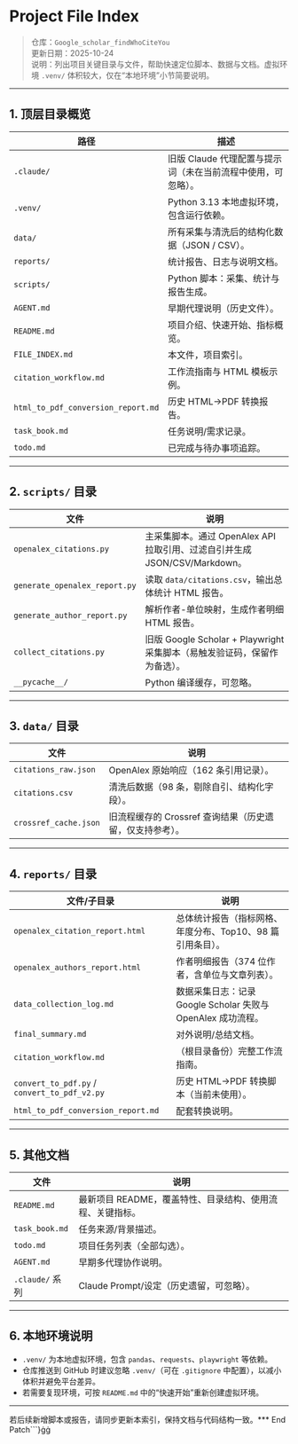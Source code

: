 # Project File Index

> 仓库：`Google_scholar_findWhoCiteYou`  
> 更新日期：2025-10-24  
> 说明：列出项目关键目录与文件，帮助快速定位脚本、数据与文档。虚拟环境 `.venv/` 体积较大，仅在“本地环境”小节简要说明。

---

## 1. 顶层目录概览

| 路径 | 描述 |
| --- | --- |
| `.claude/` | 旧版 Claude 代理配置与提示词（未在当前流程中使用，可忽略）。 |
| `.venv/` | Python 3.13 本地虚拟环境，包含运行依赖。 |
| `data/` | 所有采集与清洗后的结构化数据（JSON / CSV）。 |
| `reports/` | 统计报告、日志与说明文档。 |
| `scripts/` | Python 脚本：采集、统计与报告生成。 |
| `AGENT.md` | 早期代理说明（历史文件）。 |
| `README.md` | 项目介绍、快速开始、指标概览。 |
| `FILE_INDEX.md` | 本文件，项目索引。 |
| `citation_workflow.md` | 工作流指南与 HTML 模板示例。 |
| `html_to_pdf_conversion_report.md` | 历史 HTML→PDF 转换报告。 |
| `task_book.md` | 任务说明/需求记录。 |
| `todo.md` | 已完成与待办事项追踪。 |

---

## 2. `scripts/` 目录

| 文件 | 说明 |
| --- | --- |
| `openalex_citations.py` | 主采集脚本。通过 OpenAlex API 拉取引用、过滤自引并生成 JSON/CSV/Markdown。 |
| `generate_openalex_report.py` | 读取 `data/citations.csv`，输出总体统计 HTML 报告。 |
| `generate_author_report.py` | 解析作者-单位映射，生成作者明细 HTML 报告。 |
| `collect_citations.py` | 旧版 Google Scholar + Playwright 采集脚本（易触发验证码，保留作为备选）。 |
| `__pycache__/` | Python 编译缓存，可忽略。 |

---

## 3. `data/` 目录

| 文件 | 说明 |
| --- | --- |
| `citations_raw.json` | OpenAlex 原始响应（162 条引用记录）。 |
| `citations.csv` | 清洗后数据（98 条，剔除自引、结构化字段）。 |
| `crossref_cache.json` | 旧流程缓存的 Crossref 查询结果（历史遗留，仅支持参考）。 |

---

## 4. `reports/` 目录

| 文件/子目录 | 说明 |
| --- | --- |
| `openalex_citation_report.html` | 总体统计报告（指标网格、年度分布、Top10、98 篇引用条目）。 |
| `openalex_authors_report.html` | 作者明细报告（374 位作者，含单位与文章列表）。 |
| `data_collection_log.md` | 数据采集日志：记录 Google Scholar 失败与 OpenAlex 成功流程。 |
| `final_summary.md` | 对外说明/总结文档。 |
| `citation_workflow.md` |（根目录备份）完整工作流指南。 |
| `convert_to_pdf.py` / `convert_to_pdf_v2.py` | 历史 HTML→PDF 转换脚本（当前未使用）。 |
| `html_to_pdf_conversion_report.md` | 配套转换说明。 |

---

## 5. 其他文档

| 文件 | 说明 |
| --- | --- |
| `README.md` | 最新项目 README，覆盖特性、目录结构、使用流程、关键指标。 |
| `task_book.md` | 任务来源/背景描述。 |
| `todo.md` | 项目任务列表（全部勾选）。 |
| `AGENT.md` | 早期多代理协作说明。 |
| `.claude/` 系列 | Claude Prompt/设定（历史遗留，可忽略）。 |

---

## 6. 本地环境说明

- `.venv/` 为本地虚拟环境，包含 `pandas`、`requests`、`playwright` 等依赖。  
- 仓库推送到 GitHub 时建议忽略 `.venv/`（可在 `.gitignore` 中配置），以减小体积并避免平台差异。  
- 若需要复现环境，可按 `README.md` 中的“快速开始”重新创建虚拟环境。

---

若后续新增脚本或报告，请同步更新本索引，保持文档与代码结构一致。*** End Patch```}ġġ
